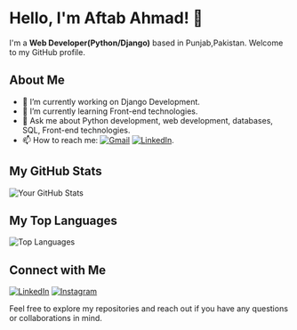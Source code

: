 # Hello, I'm Aftab Ahmad! 👋

I'm a **Web Developer(Python/Django)** based in Punjab,Pakistan. Welcome to my GitHub profile.

## About Me

- 🔭 I’m currently working on Django Development.
- 🌱 I’m currently learning Front-end technologies.
- 💬 Ask me about Python development, web development, databases, SQL, Front-end technologies.
- 📫 How to reach me: [![Gmail](https://img.shields.io/badge/Email-Send-blue)](mailto:aftabaleeahmad@gmail.com) [![LinkedIn](https://img.shields.io/badge/LinkedIn-Connect-blue)](www.linkedin.com/in/aftab-alee-ahmad-853236280/).

## My GitHub Stats

![Your GitHub Stats](https://github-readme-stats.vercel.app/api?username=AftabAleeAhmad&show_icons=true&theme=dark)

## My Top Languages

![Top Languages](https://github-readme-stats.vercel.app/api/top-langs/?username=AftabAleeAhmad&layout=compact&theme=dark)

## Connect with Me

[![LinkedIn](https://img.shields.io/badge/LinkedIn-Connect-blue)](www.linkedin.com/in/aftab-alee-ahmad-853236280/)
[![Instagram](https://img.shields.io/badge/Twitter-Follow-blue)](https://www.instagram.com/alee_bin_shahbaz/)

Feel free to explore my repositories and reach out if you have any questions or collaborations in mind.
